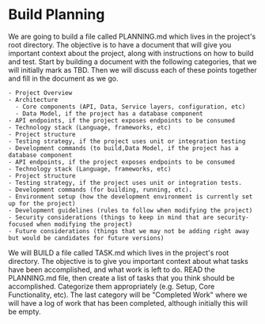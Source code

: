 # Build Planning

We are going to build a file called PLANNING.md which lives in the project's root directory. The objective is to have a document that will give you important context about the project, along with instructions on how to build and test. Start by building a document with the following categories, that we will initially mark as TBD. Then we will discuss each of these points together and fill in the document as we go.

    - Project Overview
    - Architecture
      - Core components (API, Data, Service layers, configuration, etc)
      - Data Model, if the project has a database component
    - API endpoints, if the project exposes endpoints to be consumed
    - Technology stack (Language, frameworks, etc)
    - Project structure
    - Testing strategy, if the project uses unit or integration testing
    - Development commands (to build,Data Model, if the project has a database component
    - API endpoints, if the project exposes endpoints to be consumed
    - Technology stack (Language, frameworks, etc)
    - Project structure
    - Testing strategy, if the project uses unit or integration tests.
    - Development commands (for building, running, etc).
    - Environment setup (how the development environment is currently set up for the project)
    - Development guidelines (rules to follow when modifying the project)
    - Security considerations (things to keep in mind that are security-focused when modifying the project)
    - Future considerations (things that we may not be adding right away but would be candidates for future versions)

We will BUILD a file called TASK.md which lives in the project's root directory. The objective is to give you important context about what tasks have been accomplished, and what work is left to do. READ the PLANNING.md file, then create a list of tasks that you think should be accomplished. Categorize them appropriately (e.g. Setup, Core Functionality, etc). The last category will be "Completed Work" where we will have a log of work that has been completed, although initially this will be empty.

